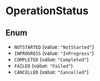 # OperationStatus

## Enum

* `NOTSTARTED` (value: `"NotStarted"`)
* `INPROGRESS` (value: `"InProgress"`)
* `COMPLETED` (value: `"Completed"`)
* `FAILED` (value: `"Failed"`)
* `CANCELLED` (value: `"Cancelled"`)
